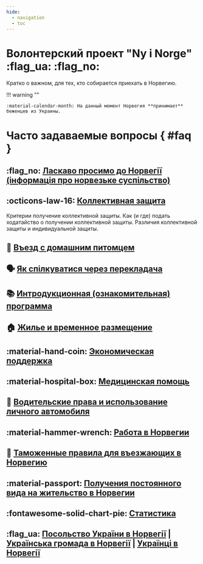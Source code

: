 ```yaml
---
hide:
  - navigation
  - toc
---
```


# **Волонтерский проект "Ny i Norge"** :flag_ua: :flag_no: 
Кратко о важном, для тех, кто собирается приехать в Норвегию.

!!! warning ""

    :material-calendar-month: На данный момент Норвегия **принимает** беженцев из Украины.

# Часто задаваемые вопросы { #faq }

## :flag_no: [Ласкаво просимо до Норвегії (інформація про норвезьке суспільство)](https://www.imdi.no/globalassets/illustrasjoner/ukraina/information-about-norwegian-society-2022---ukrainsk0822.pdf)

## :octicons-law-16: [Коллективная защита](kollektiv-beskyttelse.md)
Критерии получение коллективной защиты. Как (и где) подать ходатайство о получении коллективной защиты. Различия коллективной защиты и индивидуальной защиты.

## :guide_dog: [Въезд с домашним питомцем](kjaeledyr.md)

## :speaking_head: [Як спілкуватися через перекладача](https://www.imdi.no/globalassets/illustrasjoner/ukraina/a-fore-en-samtale-via-tolk_ukrainsk.pdf)

## :books: [Интродукционная (ознакомительная) программа](introduksjonsprogram.md)

## :house: [Жилье и временное размещение](bolig.md)

## :material-hand-coin: [Экономическая поддержка](stotte.md)

## :material-hospital-box: [Медицинская помощь](helsehjelp.md)

## :red_car: [Водительские права и использование личного автомобиля](forerkort-og-bil.md)

## :material-hammer-wrench: [Работа в Норвегии](jobb.md)

## :customs: [Таможенные правила для въезжающих в Норвегию](toll.md)

## :material-passport: [Получения постоянного вида на жительство в Норвегии](permanent-oppholdstillatelse.md)

## :fontawesome-solid-chart-pie: [Статистика](statistikk.md)

## :flag_ua: [Посольство України в Норвегії](https://norway.mfa.gov.ua/) | [Українська громада в Норвегії](https://www.facebook.com/DenUkrainskeForeningiNorge/) | [Українці в Норвегії](https://www.ukrainere.no/about-us/)

